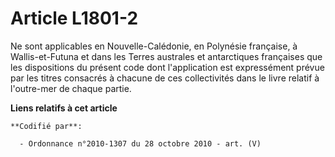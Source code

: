# Article L1801-2

Ne sont applicables en Nouvelle-Calédonie,  en Polynésie française, à Wallis-et-Futuna et dans les Terres australes et
antarctiques françaises que les dispositions du présent code dont l'application est expressément prévue par les titres
consacrés à chacune de ces collectivités dans le livre relatif à l'outre-mer de chaque partie.

**Liens relatifs à cet article**

	**Codifié par**:

	  - Ordonnance n°2010-1307 du 28 octobre 2010 - art. (V)

